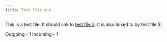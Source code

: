 ```yaml
---
title: Test file one
---
```

This is a test file.
It should link to [test file 2](secondFile.md).
It is also linked to by test file 3.

Outgoing - 1
Incoming - 1